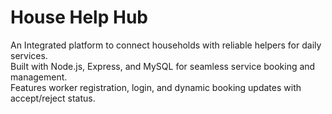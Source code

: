 # House Help Hub  
An Integrated platform to connect households with reliable helpers for daily services.  
Built with Node.js, Express, and MySQL for seamless service booking and management.  
Features worker registration, login, and dynamic booking updates with accept/reject status.  
